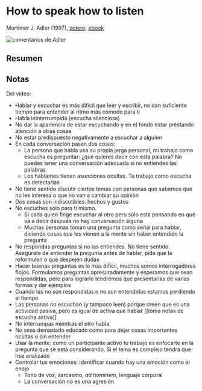 # How to speak how to listen
Mortimer J. Adler (1997), [zotero](zotero://select/items/@adler1997), [ebook](file:///home/sabhz/archivo/librero/adler1997.epub)

![comentarios de Adler](https://youtu.be/MLFnmU8Rxww?si=fro7Oms5AYa8dlij)

## Resumen


## Notas
Del video:
- Hablar y escuchar es más difícil que leer y escribir, no dan suficiente tiempo para entender al ritmo más cómodo para ti
- Habla ininterrumpida (escucha silenciosa)
- No dar la apariencia de estar escuchando y en el fondo estar prestando atención a otras cosas
- No estar predispuesto negativamente a escuchar a alguien
- En cada conversación pasan dos cosas:
    - La persona que habla usa su propia jerga personal, mi trabajo como escucha es preguntar: ¿qué quieres decir con esta palabra? No puedes tener una conversación adecuada si no entiendes las palabras
    - Los hablantes tienen asunciones ocultas. Tu trabajo como escucha es detectarlas
- No tiene sentido discutir ciertos temas con personas que sabemos que no les interesa o que no van a cambiar su opinión
- Dos cosas son indiscutibles: hechos y gustos
- No escuches sólo para ti mismo. 
    - Si cada quien finge escuchar al otro pero sólo está pensando en qué va a decir después no hay conversación alguna
    - Muchas personas toman una pregunta como señal para hablar, diciendo cosas que  les vienen a la mente sin haber entendido la pregunta
- No respondas preguntas si no las entiendes. No tiene sentido. Asegúrate de entender la pregunta antes de hablar, pide que la reformulen o que despejen dudas
- Hacer buenas preguntas es lo más difícil, muchos somos interrogadores flojos. Formulamos preguntas apresuradamente y esperamos que sean respondidas, pero para lograrlo tendremos que presentarlas de varias formas y dar ejemplos
- Cuando las no son respondidas o no son entendidas estamos perdiendo el tiempo
- Las personas no escuchan (y tampoco leen) porque creen que es una actividad pasiva, pero es igual de activa que hablar [[toma notas de escucha activa]]
- No interrumpas mientras el otro habla
- No seas demasiado educado como para dejar cosas importantes ocultas o sin entender
- Usar la mente: como un participante activo tu trabajo es enfocarte en la pregunta que se está considerando. Si el tema es complejo tendrá que irse analizado
- Controlar tus emociones: identificar cuando hay una emoción como el enojo
    - Tono de voz, sarcasmo, *ad hominem*, lenguaje corporal
    - La conversación no es una agresión

